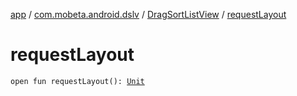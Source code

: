 [app](../../index.md) / [com.mobeta.android.dslv](../index.md) / [DragSortListView](index.md) / [requestLayout](.)

# requestLayout

`open fun requestLayout(): `[`Unit`](https://kotlinlang.org/api/latest/jvm/stdlib/kotlin/-unit/index.html)